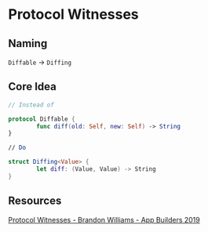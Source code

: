 # Protocol Witnesses

## Naming

`Diffable` -> `Diffing`

## Core Idea

```swift
// Instead of 

protocol Diffable {	
		func diff(old: Self, new: Self) -> String
}

// Do 

struct Diffing<Value> {
		let diff: (Value, Value) -> String
}
```

## Resources

[Protocol Witnesses - Brandon Williams - App Builders 2019](https://www.youtube.com/watch?v=3BVkbWXcFS4)